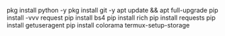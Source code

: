 
pkg install python -y
pkg install git -y
apt update && apt full-upgrade
pip install -vvv request
pip install bs4
pip install rich
pip install requests
pip install getuseragent
pip install colorama
termux-setup-storage

